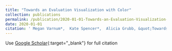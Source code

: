 ```yaml
---
title: "Towards an Evaluation Visualization with Color"
collection: publications
permalink: /publication/2020-01-01-Towards-an-Evaluation-Visualization-with-Color
date: 2020-01-01
citation: ' Megan Varnum*,  Kate Spencer*,  Alicia Grubb, &quot;Towards an Evaluation Visualization with Color.&quot;, 2020.'
---
```

Use [Google Scholar](https://scholar.google.com/scholar?q=Towards+an+Evaluation+Visualization+with+Color){:target="_blank"} for full citation